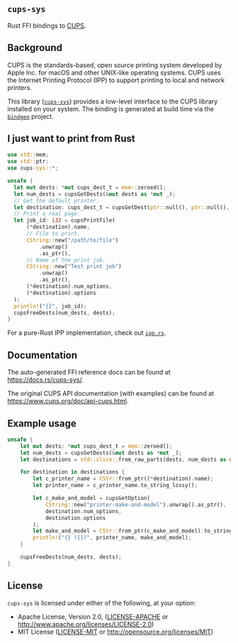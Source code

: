 `cups-sys`
-----------------------------------------
Rust FFI bindings to [CUPS](https://www.cups.org/).

Background
-----------------------------------------

CUPS is the standards-based, open source printing system developed by Apple Inc. for macOS and other UNIX-like operating systems. CUPS uses the Internet Printing Protocol (IPP) to support printing to local and network printers.

This library ([`cups-sys`](https://github.com/LegNeato/cups-sys)) provides a low-level interface to the CUPS library installed on your system. The binding is generated at build time via the  [`bindgen`](https://github.com/servo/rust-bindgen) project.

I just want to print from Rust
-----------------------------------------

```rust
use std::mem;
use std::ptr;
use cups-sys::*;

unsafe {
  let mut dests: *mut cups_dest_t = mem::zeroed();
  let num_dests = cupsGetDests(&mut dests as *mut _);
  // Get the default printer.
  let destination: cups_dest_t = cupsGetDest(ptr::null(), ptr::null(), num_dests, dests);
  // Print a real page.
  let job_id: i32 = cupsPrintFile(
      (*destination).name,
      // File to print.
      CString::new("/path/to/file")
          .unwrap()
          .as_ptr(),
      // Name of the print job.
      CString::new("Test print job")
          .unwrap()
          .as_ptr(),
      (*destination).num_options,
      (*destination).options
  );
  println!("{}", job_id);
  cupsFreeDests(num_dests, dests);
}
```

For a pure-Rust IPP implementation, check out [`ipp.rs`](https://github.com/dremon/ipp.rs).

Documentation
-----------------------------------------

The auto-generated FFI reference docs can be found at https://docs.rs/cups-sys/.

The original CUPS API documentation (with examples) can be found at https://www.cups.org/doc/api-cups.html.

 Example usage
-----------------------------------------
```rust
unsafe {
    let mut dests: *mut cups_dest_t = mem::zeroed();
    let num_dests = cupsGetDests(&mut dests as *mut _);
    let destinations = std::slice::from_raw_parts(dests, num_dests as usize);

    for destination in destinations {
        let c_printer_name = CStr::from_ptr((*destination).name);
        let printer_name = c_printer_name.to_string_lossy();

        let c_make_and_model = cupsGetOption(
            CString::new("printer-make-and-model").unwrap().as_ptr(),
            destination.num_options,
            destination.options
        );
        let make_and_model = CStr::from_ptr(c_make_and_model).to_string_lossy();
        println!("{} ({})", printer_name, make_and_model);
    }

    cupsFreeDests(num_dests, dests);
}
```

License
-----------------------------------------
`cups-sys` is licensed under either of the following, at your option:

 * Apache License, Version 2.0, ([LICENSE-APACHE](LICENSE-APACHE) or http://www.apache.org/licenses/LICENSE-2.0)
 * MIT License ([LICENSE-MIT](LICENSE-MIT) or http://opensource.org/licenses/MIT)

